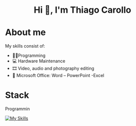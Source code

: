 <div align="center">
<h1 align="center">Hi 👋, I'm Thiago Carollo</h1>
</div>

# About me
  My skills consist of:
  - 👨‍💻Programming
  - 💻 Hardware Maintenance
  - 🎞 Video, audio and photography editing
  - 📄 Microsoft Office: Word – PowerPoint -Excel

# Stack
  Programmin
  
  [![My Skills](https://skillicons.dev/icons?i=html,css,js,python,cpp,au,autocad,bootstrap,ps,mysqlpr,pr )](https://skillicons.dev)
  
